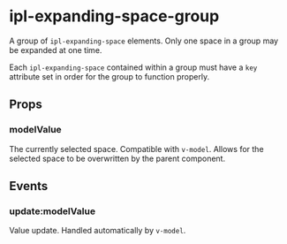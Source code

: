 # ipl-expanding-space-group

A group of `ipl-expanding-space` elements. Only one space in a group may be expanded at one time.

Each `ipl-expanding-space` contained within a group must have a `key` attribute set in order for the group to function properly.

## Props

### modelValue

The currently selected space. Compatible with `v-model`.
Allows for the selected space to be overwritten by the parent component. 

## Events

### update:modelValue

Value update. Handled automatically by `v-model`.
